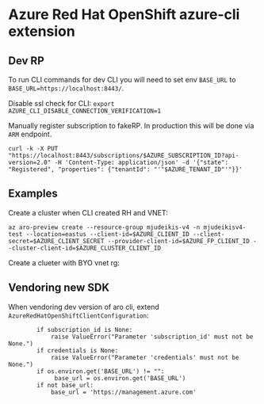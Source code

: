 # Azure Red Hat OpenShift azure-cli extension


## Dev RP

To run CLI commands for dev CLI you will need to set env `BASE_URL`
to `BASE_URL=https://localhost:8443/`.

Disable ssl check for CLI:
`export AZURE_CLI_DISABLE_CONNECTION_VERIFICATION=1`

Manually register subscription to fakeRP. In production this will be done via
`ARM` endpoint.

```
curl -k -X PUT "https://localhost:8443/subscriptions/$AZURE_SUBSCRIPTION_ID?api-version=2.0" -H 'Content-Type: application/json' -d '{"state": "Registered", "properties": {"tenantId": "'"$AZURE_TENANT_ID"'"}}'
```

## Examples

Create a cluster when CLI created RH and VNET:
```
az aro-preview create --resource-group mjudeikis-v4 -n mjudeikisv4-test --location=eastus --client-id=$AZURE_CLIENT_ID --client-secret=$AZURE_CLIENT_SECRET --provider-client-id=$AZURE_FP_CLIENT_ID --cluster-client-id=$AZURE_CLUSTER_CLIENT_ID
```

Create a clueter with BYO vnet rg:

## Vendoring new SDK

When vendoring dev version of aro cli, extend `AzureRedHatOpenShiftClientConfiguration`:
```
        if subscription_id is None:
            raise ValueError("Parameter 'subscription_id' must not be None.")
        if credentials is None:
            raise ValueError("Parameter 'credentials' must not be None.")
        if os.environ.get('BASE_URL') != "":
             base_url = os.environ.get('BASE_URL')
        if not base_url:
            base_url = 'https://management.azure.com'
```

